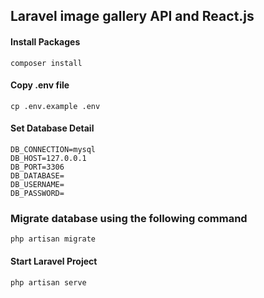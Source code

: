## Laravel image gallery API and React.js

#### Install Packages

```
composer install
```

#### Copy .env file

```
cp .env.example .env
```

#### Set Database Detail

```
DB_CONNECTION=mysql
DB_HOST=127.0.0.1
DB_PORT=3306
DB_DATABASE=
DB_USERNAME=
DB_PASSWORD=
```

### Migrate database using the following command
```
php artisan migrate
```

#### Start Laravel Project

```
php artisan serve
```
